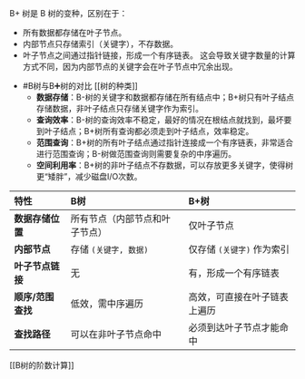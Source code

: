 B+ 树是 B 树的变种，区别在于：
*   所有数据都存储在叶子节点。
*   内部节点只存储索引（关键字），不存数据。
*   叶子节点之间通过指针链接，形成一个有序链表。
这会导致关键字数量的计算方式不同，因为内部节点的关键字会在叶子节点中冗余出现。
- #B树与B➕树的对比  [[树的种类]]
    *   **数据存储**：B-树的关键字和数据都存储在所有结点中；B+树只有叶子结点存储数据，非叶子结点只存储关键字作为索引。
    *   **查询效率**：B-树的查询效率不稳定，最好的情况在根结点就找到，最坏要到叶子结点；B+树所有查询都必须走到叶子结点，效率稳定。
    *   **范围查询**：B+树的所有叶子结点通过指针连接成一个有序链表，非常适合进行范围查询；B-树做范围查询则需要复杂的中序遍历。
    *   **空间利用率**：B+树的非叶子结点不存数据，可以存放更多关键字，使得树更“矮胖”，减少磁盘I/O次数。

| 特性 | B树 | B+树 |
| :--- | :--- | :--- |
| **数据存储位置** | 所有节点（内部节点和叶子节点） | 仅叶子节点 |
| **内部节点** | 存储 `(关键字, 数据)` | 仅存储 `(关键字)` 作为索引 |
| **叶子节点链接** | 无 | 有，形成一个有序链表 |
| **顺序/范围查找** | 低效，需中序遍历 | 高效，可直接在叶子链表上遍历 |
| **查找路径** | 可以在非叶子节点命中 | 必须到达叶子节点才能命中 |
 [[B树的阶数计算]] 